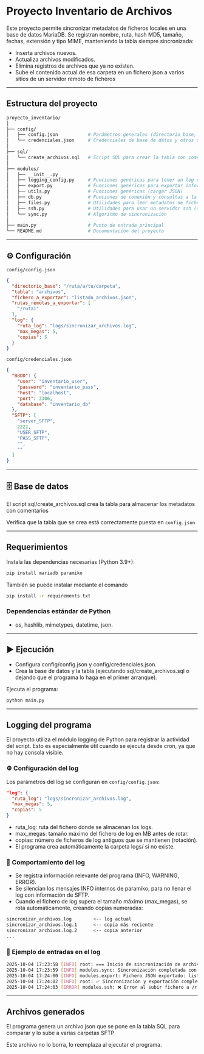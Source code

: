 # Proyecto Inventario de Archivos

Este proyecto permite sincronizar metadatos de ficheros locales en una base de datos MariaDB.
Se registran nombre, ruta, hash MD5, tamaño, fechas, extensión y tipo MIME, manteniendo la tabla siempre sincronizada:

* Inserta archivos nuevos.
* Actualiza archivos modificados.
* Elimina registros de archivos que ya no existen.
* Sube el contenido actual de esa carpeta en un fichero json a varios sitios de un servidor remoto de ficheros

---

## Estructura del proyecto

```bash
proyecto_inventario/
│
├── config/
│   ├── config.json           # Parámetros generales (directorio base, tabla, etc.)
│   └── credenciales.json     # Credenciales de base de datos y otros servicios
│
├── sql/
│   └── create_archivos.sql   # Script SQL para crear la tabla con comentarios
│
├── modules/
│   ├── __init__.py
│   ├── logging_config.py     # Funciones genéricas para tener un log del programa
│   ├── export.py             # Funciones genéricas para exportar información de BBDD a SFTP
│   ├── utils.py              # Funciones genéricas (cargar JSON)
│   ├── db.py                 # Funciones de conexión y consultas a la base de datos
│   ├── files.py              # Utilidades para leer metadatos de ficheros
│   ├── ssh.py                # Utilidades para usar un servidor ssh (sftp)
│   └── sync.py               # Algoritmo de sincronización
│
├── main.py                   # Punto de entrada principal
└── README.md                 # Documentación del proyecto

```

---

## ⚙️ Configuración

`config/config.json`

```json
{
  "directorio_base": "/ruta/a/tu/carpeta",
  "tabla": "archivos",
  "fichero_a_exportar": "listado_archivos.json",
  "rutas_remotas_a_exportar": [
    "/ruta1"
  ],
  "log": {
    "ruta_log": "logs/sincronizar_archivos.log",
    "max_megas": 5,
    "copias": 5
  }
}

```

`config/credenciales.json`

```json
{
  "BBDD": {
    "user": "inventario_user",
    "password": "inventario_pass",
    "host": "localhost",
    "port": 3306,
    "database": "inventario_db"
  },
  "SFTP": [
    "server_SFTP",
    2222,
    "USER_SFTP",
    "PASS_SFTP",
    "",
    ""
  ]
}
```

---

## 🗄️ Base de datos

El script sql/create_archivos.sql crea la tabla para almacenar los metadatos con comentarios

Verifica que la tabla que se crea está correctamente puesta en `config.json`

---

## Requerimientos

Instala las dependencias necesarias (Python 3.9+):

```bash
pip install mariadb paramiko
```

También se puede instalar mediante el comando

```bash
pip install -r requirements.txt
```

### Dependencias estándar de Python

* os, hashlib, mimetypes, datetime, json.

---

## ▶️ Ejecución

* Configura config/config.json y config/credenciales.json.
* Crea la base de datos y la tabla (ejecutando sql/create_archivos.sql o dejando que el programa lo haga en el primer arranque).

Ejecuta el programa:
```bash
python main.py
```

---

## Logging del programa

El proyecto utiliza el módulo logging de Python para registrar la actividad del script. Esto es especialmente útil cuando se ejecuta desde cron, ya que no hay consola visible.

### ⚙️ Configuración del log

Los parámetros del log se configuran en `config/config.json`:

```json
"log": {
  "ruta_log": "logs/sincronizar_archivos.log",
  "max_megas": 5,
  "copias": 5
}
```

* ruta_log: ruta del fichero donde se almacenan los logs.
* max_megas: tamaño máximo del fichero de log en MB antes de rotar.
* copias: número de ficheros de log antiguos que se mantienen (rotación).
* El programa crea automáticamente la carpeta logs/ si no existe.

### 📄 Comportamiento del log

* Se registra información relevante del programa (INFO, WARNING, ERROR).
* Se silencian los mensajes INFO internos de paramiko, para no llenar el log con información de SFTP.
* Cuando el fichero de log supera el tamaño máximo (max_megas), se rota automáticamente, creando copias numeradas:

```bash
sincronizar_archivos.log        <-- log actual
sincronizar_archivos.log.1      <-- copia más reciente
sincronizar_archivos.log.2      <-- copia anterior
...
```

### 📝 Ejemplo de entradas en el log

```bash
2025-10-04 17:23:58 [INFO] root: === Inicio de sincronización de archivos ===
2025-10-04 17:23:59 [INFO] modules.sync: Sincronización completada con 321 archivos
2025-10-04 17:24:00 [INFO] modules.export: Fichero JSON exportado: listado_archivos.json
2025-10-04 17:24:02 [INFO] root: ✅ Sincronización y exportación completadas correctamente.
2025-10-04 17:24:03 [ERROR] modules.ssh: ❌ Error al subir fichero a /ruta1

```

---

## Archivos generados

El programa genera un archivo json que se pone en la tabla SQL para comparar y lo sube a varias carpetas SFTP

Este archivo no lo borra, lo reemplaza al ejecutar el programa.

